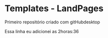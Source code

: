 # Templates - LandPages
 Primeiro repositório criado com gitHubdesktop
 
 Essa linha eu adicionei as 2horas:36
